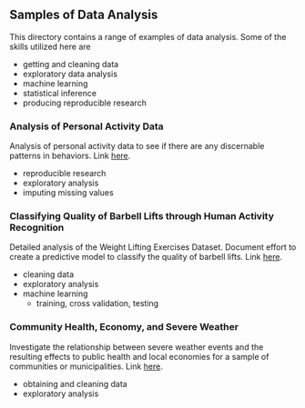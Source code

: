 ## Samples of Data Analysis

This directory contains a range of examples of data analysis. Some of 
the skills utilized here are
* getting and cleaning data
* exploratory data analysis
* machine learning
* statistical inference
* producing reproducible research

### Analysis of Personal Activity Data

Analysis of personal activity data to see if there are any discernable 
patterns in behaviors. 
Link [here](http://htmlpreview.github.io/?https://github.com/r-gavin/insight_fellowship/blob/master/sample_data_analysis/personal_activity.html).
* reproducible research
* exploratory analysis
* imputing missing values

### Classifying Quality of Barbell Lifts through Human Activity Recognition

Detailed analysis of the Weight Lifting Exercises Dataset. Document effort to 
create a predictive model to classify the quality of barbell lifts.
Link [here](http://htmlpreview.github.io/?https://github.com/r-gavin/insight_fellowship/blob/master/sample_data_analysis/barbell_lifts.html).
* cleaning data
* exploratory analysis
* machine learning
  - training, cross validation, testing

### Community Health, Economy, and Severe Weather

Investigate the relationship between severe weather events and the resulting 
effects to public health and local economies for a sample of communities or 
municipalities.
Link [here](http://htmlpreview.github.io/?https://github.com/r-gavin/insight_fellowship/blob/master/sample_data_analysis/severe_weather.html).
* obtaining and cleaning data
* exploratory analysis

